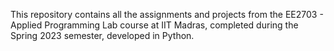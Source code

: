 This repository contains all the assignments and projects from the EE2703 - Applied Programming Lab course at IIT Madras, completed during the Spring 2023 semester, developed in Python.
